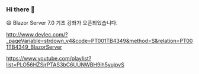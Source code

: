 ### Hi there 👋

😄 Blazor Server 7.0 기초 강좌가 오픈되었습니다.

http://www.devlec.com/?_pageVariable=strdown_v4&code=PT001TB4349&method=S&relation=PT001TB4349_BlazorServer

https://www.youtube.com/playlist?list=PLO56HZSjrPTAS3bC6UUNWBH9ih5yujpvS


<!--
**VisualAcademy/VisualAcademy** is a ✨ _special_ ✨ repository because its `README.md` (this file) appears on your GitHub profile.

Here are some ideas to get you started:

- 🔭 I’m currently working on ...
- 🌱 I’m currently learning ...
- 👯 I’m looking to collaborate on ...
- 🤔 I’m looking for help with ...
- 💬 Ask me about ...
- 📫 How to reach me: ...
- 😄 Pronouns: ...
- ⚡ Fun fact: ...
-->
